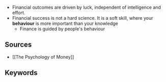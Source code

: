 - Financial outcomes are driven by luck, independent of intelligence and effort.
- Financial success is not a hard science. It is a soft skill, where your **behaviour** is more important than your knowledge
	- Finance is guided by people's behaviour

## Sources
- [[The Psychology of Money]]

## Keywords